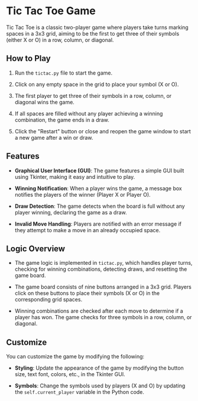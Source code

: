 # Tic Tac Toe Game

Tic Tac Toe is a classic two-player game where players take turns marking spaces in a 3x3 grid, aiming to be the first to get three of their symbols (either X or O) in a row, column, or diagonal.

## How to Play

1. Run the `tictac.py` file to start the game.

2. Click on any empty space in the grid to place your symbol (X or O).

3. The first player to get three of their symbols in a row, column, or diagonal wins the game.

4. If all spaces are filled without any player achieving a winning combination, the game ends in a draw.

5. Click the "Restart" button or close and reopen the game window to start a new game after a win or draw.

## Features

- **Graphical User Interface (GUI)**: The game features a simple GUI built using Tkinter, making it easy and intuitive to play.

- **Winning Notification**: When a player wins the game, a message box notifies the players of the winner (Player X or Player O).

- **Draw Detection**: The game detects when the board is full without any player winning, declaring the game as a draw.

- **Invalid Move Handling**: Players are notified with an error message if they attempt to make a move in an already occupied space.

## Logic Overview

- The game logic is implemented in `tictac.py`, which handles player turns, checking for winning combinations, detecting draws, and resetting the game board.

- The game board consists of nine buttons arranged in a 3x3 grid. Players click on these buttons to place their symbols (X or O) in the corresponding grid spaces.

- Winning combinations are checked after each move to determine if a player has won. The game checks for three symbols in a row, column, or diagonal.

## Customize

You can customize the game by modifying the following:

- **Styling**: Update the appearance of the game by modifying the button size, text font, colors, etc., in the Tkinter GUI.

- **Symbols**: Change the symbols used by players (X and O) by updating the `self.current_player` variable in the Python code.

